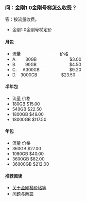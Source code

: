 ### 问：金刚1.0金刚号梯怎么收费？

答：按流量收费。

- 金刚1.0金刚号梯定价






#### 月包
- 流量<font color="White">AAAAAAAAAAAAA</font>价格
- A.<font color="White">AAA</font>30GB<font color="White">AAAAAAAAAAA</font>$3.00
- B.<font color="White">AAA</font>90GB<font color="White">AAAAAAAAAAA</font>$4.50
- C.<font color="White">AA</font>A300GB<font color="White">AAAAAAAAAA</font>$9.20
- D.<font color="White">A</font> 3000GB<font color="White">AAAAAAAA</font>$23.50

#### 半年包
- 流量          价格
- 180GB        $15.00
- 540GB        $22.50
- 1800GB       $46.00
- 18000GB      $117.50

#### 年包
- 流量          价格
- 360GB        $27.00
- 1080GB       $40.00
- 3600GB       $82.00
- 36000GB      $212.00

#### 推荐阅读
- [关于金刚梯价格等](https://a2zitpro.github.io/web/列表-金刚梯价格)
- [问题与解答](https://a2zitpro.github.io/web/列表-问题与解答)
